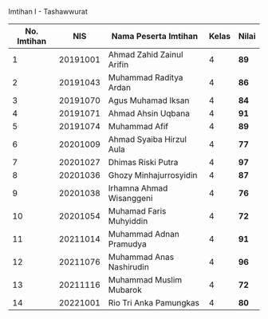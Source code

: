Imtihan I - Tashawwurat

| **No. Imtihan** | **NIS**  | **Nama Peserta Imtihan**  | **Kelas** | **Nilai** |
| --------------- | -------- | ------------------------- | --------- | --------- |
| 1               | 20191001 | Ahmad Zahid Zainul Arifin | 4         | **89**    |
| 2               | 20191043 | Muhammad Raditya Ardan    | 4         | **86**    |
| 3               | 20191070 | Agus Muhamad Iksan        | 4         | **84**    |
| 4               | 20191071 | Ahmad Ahsin Uqbana        | 4         | **91**    |
| 5               | 20191074 | Muhammad Afif             | 4         | **89**    |
| 6               | 20201009 | Ahmad Syaiba Hirzul Aula  | 4         | **77**    |
| 7               | 20201027 | Dhimas Riski Putra        | 4         | **97**    |
| 8               | 20201036 | Ghozy Minhajurrosyidin    | 4         | **87**    |
| 9               | 20201038 | Irhamna Ahmad Wisanggeni  | 4         | **76**    |
| 10              | 20201054 | Muhamad Faris Muhyiddin   | 4         | **72**    |
| 11              | 20211014 | Muhammad Adnan Pramudya   | 4         | **91**    |
| 12              | 20211076 | Muhammad Anas Nashirudin  | 4         | **96**    |
| 13              | 20211116 | Muhammad Muslim Mubarok   | 4         | **72**    |
| 14              | 20221001 | Rio Tri Anka Pamungkas    | 4         | **80**    |
